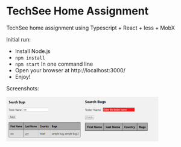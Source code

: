 # TechSee Home Assignment

TechSee home assignment using Typescript + React + less + MobX

Initial run:

* Install Node.js
* `npm install`
* `npm start` In one command line
* Open your browser at http://localhost:3000/
* Enjoy!

Screenshots:
<div style="display:flex">
  <img src="src/images/found1.PNG" width="40%">
  <img src="src/images/onLoad.PNG" width="40%" >
</div>